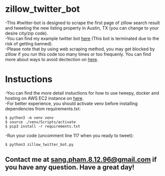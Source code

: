 # zillow_twitter_bot
-This #twitter-bot is designed to scrape the first page of zillow search result and tweeting the new listing property in Austin, TX (you can change to your desire city/zip code). <br />
-You can find my example twitter bot <a href="https://twitter.com/Bot_RealtorATX" target="_blank">here</a> (This bot is terminated due to the risk of getting banned). <br />
-Please note that by using web scraping method, you may get blocked by zillow if you run this code too many times or too frequenly. You can find more about ways to avoid dectection on <a href="https://www.zenrows.com/blog/stealth-web-scraping-in-python-avoid-blocking-like-a-ninja#ip-rate-limit" target="_blank">here</a>. <br />

# Instuctions
-You can find the more detail instuctions for how to use tweepy, docker and hosting on AWS EC2 instance on <a href="https://realpython.com/twitter-bot-python-tweepy/#how-to-make-a-twitter-bot-in-python-with-tweepy" target="_blank">here</a>. <br />
-For better experience, you should activate venv before installing dependencies from requirements.txt:
```
$ python3 -m venv venv
$ source ./venv/Scripts/activate
$ pip3 install -r requirements.txt
```
-Run your code (uncomment line 117 when you ready to tweet):
```
$ python3 zillow_twitter_bot.py
```
## Contact me at sang.pham.8.12.96@gmail.com if you have any question. Have a great day!
